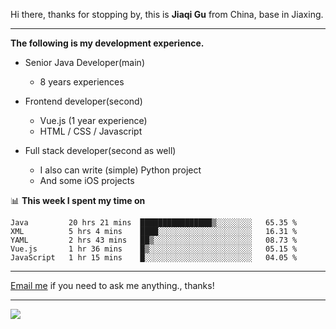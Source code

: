 Hi there, thanks for stopping by, this is **Jiaqi Gu** from China, base in Jiaxing.

---

**The following is my development experience.**

- Senior Java Developer(main)
  - 8 years experiences

- Frontend developer(second)
  - Vue.js (1 year experience)
  - HTML / CSS / Javascript
  
- Full stack developer(second as well)
  - I also can write (simple) Python project
  - And some iOS projects

📊 **This week I spent my time on**
<!--START_SECTION:waka-->
```text
Java         20 hrs 21 mins  ████████████████▒░░░░░░░░   65.35 % 
XML          5 hrs 4 mins    ████░░░░░░░░░░░░░░░░░░░░░   16.31 % 
YAML         2 hrs 43 mins   ██▒░░░░░░░░░░░░░░░░░░░░░░   08.73 % 
Vue.js       1 hr 36 mins    █▒░░░░░░░░░░░░░░░░░░░░░░░   05.15 % 
JavaScript   1 hr 15 mins    █░░░░░░░░░░░░░░░░░░░░░░░░   04.05 % 
```
<!--END_SECTION:waka-->

---

[Email me](mailto:droidqw@gmail.com?subject=Hiring_from_GitHub) if you need to ask me anything., thanks!

---

![]( https://visitor-badge.glitch.me/badge?page_id=githubgujiaqi)
